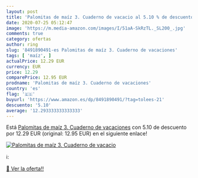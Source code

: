 ```yaml
---
layout: post
title: 'Palomitas de maíz 3. Cuaderno de vacacio al 5.10 % de descuento'
date: 2020-07-25 05:12:47
image: 'https://m.media-amazon.com/images/I/51aA-SkRzTL._SL200_.jpg'
comments: true
category: ofertas
author: ring
slug: '8491890491-es Palomitas de maíz 3. Cuaderno de vacaciones'
tags: [ 'maíz', ]
actualPrice: 12.29 EUR
currency: EUR
price: 12.29
comparePrice: 12.95 EUR
prodname: 'Palomitas de maíz 3. Cuaderno de vacaciones'
country: 'es'
flag: '🇪🇸'
buyurl: 'https://www.amazon.es/dp/8491890491/?tag=tolees-21'
descuento: '5.10'
average: '12.293333333333333'
---
```


Está [Palomitas de maíz 3. Cuaderno de vacaciones](https://www.amazon.es/dp/8491890491/?tag=tolees-21) con 5.10 de descuento por 12.29 EUR (original: 12.95 EUR) en el siguiente enlace!

[![Palomitas de maíz 3. Cuaderno de vacacio](https://m.media-amazon.com/images/I/51aA-SkRzTL._SL200_.jpg)](https://www.amazon.es/dp/8491890491/?tag=tolees-21)

ℹ️:


[🛒 Ver la oferta!!](https://www.amazon.es/dp/8491890491/?tag=tolees-21)
